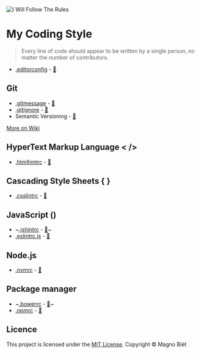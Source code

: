 ![I Will Follow The Rules](https://image.ibb.co/mkdvdR/i_will_follow_the_rules.jpg)

# My Coding Style

> Every line of code should appear to be written by a single person, no matter the number of contributors.

- [.editorconfig](.editorconfig) - [:link:](http://editorconfig.org/)

## Git

- [.gitmessage](.gitmessage) - [:link:](https://chris.beams.io/posts/git-commit/)
- [.gitignore](.gitignore) - [:link:](https://www.gitignore.io/)
- Semantic Versioning - [:link:](http://semver.org/)

[More on Wiki](https://github.com/magnobiet/my-coding-style/wiki/Git-styleguide)

## HyperText Markup Language < />

- [.htmlhintrc](.htmlhintrc) - [:link:](https://github.com/yaniswang/HTMLHint/wiki/Rules)

## Cascading Style Sheets { }

- [.csslintrc](.csslintrc) - [:link:](https://github.com/CSSLint/csslint/wiki/Rules-by-ID)

## JavaScript ()

- ~[.jshintrc](.jshintrc) - [:link:](http://jshint.com/docs/)~
- [.eslintrc.js](.eslintrc.js) - [:link:](http://eslint.org/docs/user-guide/configuring#using-configuration-files)

## Node.js

- [.nvmrc](.nvmrc) - [:link:](https://github.com/creationix/nvm#nvmrc)

## Package manager
- ~[.bowerrc](.bowerrc) - [:link:](https://bower.io/docs/config/#bowerrc-specification)~
- [.npmrc](.npmrc) - [:link:](https://docs.npmjs.com/files/npmrc)

## Licence

This project is licensed under the [MIT License](https://magno.mit-license.org/2016). Copyright © Magno Biét
